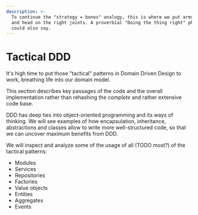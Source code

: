 ```yaml
---
description: >-
  To continue the "strategy = bones" analogy, this is where we put arms and legs
  and head on the right joints. A proverbial "Doing the thing right" phase, we
  could also say.
---
```


# Tactical DDD

It's high time to put those "tactical" patterns in Domain Driven Design to work, breathing life into our domain model.

This section describes key passages of the code and the overall implementation rather than rehashing the _complete_ and rather extensive code base.

DDD has deep ties into object-oriented programming and its ways of thinking. We will see examples of how encapsulation, inheritance, abstractions and classes allow to write more well-structured code, so that we can uncover maximum benefits from DDD.

We will inspect and analyze some of the usage of all (TODO most?) of the tactical patterns:

* Modules
* Services
* Repositories
* Factories
* Value objects
* Entities
* Aggregates
* Events

